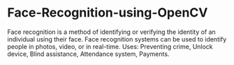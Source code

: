 # Face-Recognition-using-OpenCV
Face recognition is a method of identifying or verifying the identity of an individual using their face. Face recognition systems can be used to identify people in photos, video, or in real-time. 
Uses:
Preventing crime, 
Unlock device, 
Blind assistance, 
Attendance system,
Payments.
